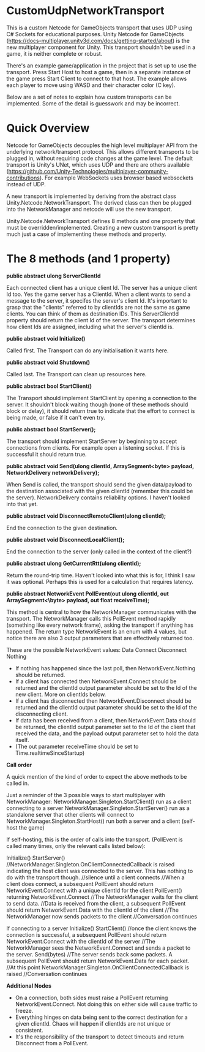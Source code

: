 # CustomUdpNetworkTransport

This is a custom Netcode for GameObjects transport that uses UDP using C# Sockets for educational purposes. Unity Netcode for GameObjects (https://docs-multiplayer.unity3d.com/docs/getting-started/about) is the new multiplayer component for Unity. This transport shouldn't be used in a game, it is neither complete or robust.

There's an example game/application in the project that is set up to use the transport. Press Start Host to host a game, then in a separate instance of the game press Start Client to connect to that host. The example allows each player to move using WASD and their character color (C key).

Below are a set of notes to explain how custom transports can be implemented. Some of the detail is guesswork and may be incorrect.

# Quick Overview

Netcode for GameObjects decouples the high level multiplayer API from the underlying network/transport protocol. This allows different transports to be plugged in, without requiring code changes at the game level. The default transport is Unity's UNet, which uses UDP and there are others available (https://github.com/Unity-Technologies/multiplayer-community-contributions). For example WebSockets uses browser based websockets instead of UDP.

A new transport is implemented by deriving from the abstract class Unity.Netcode.NetworkTransport. The derived class can then be plugged into the NetworkManager and netcode will use the new transport.

Unity.Netcode.NetworkTransport defines 8 methods and one property that must be overridden/implemented. Creating a new custom transport is pretty much just a case of implementing these methods and property.

# The 8 methods (and 1 property)

**public abstract ulong ServerClientId**

Each connected client has a unique client Id. The server has a unique client Id too. Yes the game server has a ClientId. When a client wants to send a message to the server, it specifes the server's client Id. It's important to grasp that the "clients" referred to by clientIds are not the same as game clients. You can think of them as destination IDs. This ServerClientId property should return the client Id of the server. The transport determines how client Ids are assigned, including what the server's clientId is.

**public abstract void Initialize()**

Called first. The Transport can do any initialisation it wants here.

**public abstract void Shutdown()**

Called last. The Transport can clean up resources here.

**public abstract bool StartClient()**

The Transport should implement StartClient by opening a connection to the server. It shouldn't block waiting though (none of these methods should block or delay), it should return true to indicate that the effort to connect is being made, or false if it can't even try.

**public abstract bool StartServer();**

The transport should implement StartServer by beginning to accept connections from clients. For example open a listening socket. If this is successful it should return true.

**public abstract void Send(ulong clientId, ArraySegment\<byte\> payload, NetworkDelivery networkDelivery);**
  
When Send is called, the transport should send the given data/payload to the destination associated with the given clientId (remember this could be the server). NetworkDelivery contains reliability options. I haven't looked into that yet.

**public abstract void DisconnectRemoteClient(ulong clientId);**

End the connection to the given destination.
  
**public abstract void DisconnectLocalClient();**

End the connection to the server (only called in the context of the client?)
  
**public abstract ulong GetCurrentRtt(ulong clientId);**

Return the round-trip time. Haven't looked into what this is for, I think I saw it was optional. Perhaps this is used for a calculation that requires latency.
  
**public abstract NetworkEvent PollEvent(out ulong clientId, out ArraySegment<\byte> payload, out float receiveTime);**
  
This method is central to how the NetworkManager communicates with the transport. The NetworkManager calls this PollEvent method rapidly (something like every network frame), asking the transport if anything has happened. The return type NetworkEvent is an enum with 4 values, but notice there are also 3 output parameters that are effectively returned too.
  
These are the possible NetworkEvent values:
Data
Connect
Disconnect
Nothing

* If nothing has happened since the last poll, then NetworkEvent.Nothing should be returned.
* If a client has connected then NetworkEvent.Connect should be returned and the clientId output parameter should be set to the Id of the new client. More on clientIds below.
* If a client has disconnected then NetworkEvent.Disconnect should be returned and the clientId output parameter should be set to the Id of the disconnecting client.
* If data has been received from a client, then NetworkEvent.Data should be returned, the clientId output parameter set to the Id of the client that received the data, and the payload output parameter set to hold the data itself.
* (The out parameter receiveTime should be set to Time.realtimeSinceStartup)
  
**Call order**
  
A quick mention of the kind of order to expect the above methods to be called in.
  
Just a reminder of the 3 possible ways to start multiplayer with NetworkManager:
NetworkManager.Singleton.StartClient()   run as a client connecting to a server
NetworkManager.Singleton.StartServer()   run as a standalone server that other clients will connect to
NetworkManager.Singleton.StartHost()     run both a server and a client (self-host the game)  

If self-hosting, this is the order of calls into the transport. (PollEvent is called many times, only the relevant calls listed below):  

Initialize()
StartServer()
//NetworkManager.Singleton.OnClientConnectedCallback is raised indicating the host client was connected to the server. This has nothing to do with the transport though.
//silence until a client connects
//When a client does connect, a subsequent PollEvent should return NetworkEvent.Connect with a unique clientId for the client
PollEvent() returning NetworkEvent.Connect
//The NetworkManager waits for the client to send data.
//Data is received from the client, a subsequent PollEvent should return NetworkEvent.Data with the clientId of the client
//The NetworkManager now sends packets to the client
//Conversation continues
  
If connecting to a server
Initialize()
StartClient()
//once the client knows the connection is successful, a subsequent PollEvent should return NetworkEvent.Connect with the clientId of the server
//The NetworkManager sees the NetworkEvent.Connect and sends a packet to the server.
Send(bytes)
//The server sends back some packets. A subsequent PollEvent should return NetworkEvent.Data for each packet. 
//At this point NetworkManager.Singleton.OnClientConnectedCallback is raised
//Conversation continues

**Additional Nodes**
* On a connection, both sides must raise a PollEvent returning NetworkEvent.Connect. Not doing this on either side will cause traffic to freeze.
* Everything hinges on data being sent to the correct destination for a given clientId. Chaos will happen if clientIds are not unique or consistent.
* It's the responsibility of the transport to detect timeouts and return Disconnect from a PollEvent.

  
  

